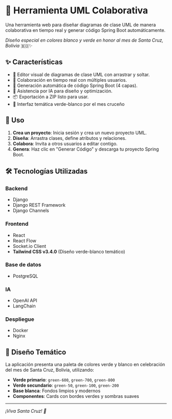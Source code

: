 # 🎄 Herramienta UML Colaborativa

Una herramienta web para diseñar diagramas de clase UML de manera colaborativa en tiempo real y generar código Spring Boot automáticamente.

*Diseño especial en colores blanco y verde en honor al mes de Santa Cruz, Bolivia* 🇧🇴✨

## ✨ Características

- 🎨 Editor visual de diagramas de clase UML con arrastrar y soltar.
- 👥 Colaboración en tiempo real con múltiples usuarios.
- 🤖 Generación automática de código Spring Boot (4 capas).
- 🧠 Asistencia por IA para diseño y optimización.
- 📦 Exportación a ZIP listo para usar.
- 🎄 Interfaz temática verde-blanco por el mes cruceño

## 📖 Uso

1. **Crea un proyecto**: Inicia sesión y crea un nuevo proyecto UML.
2. **Diseña**: Arrastra clases, define atributos y relaciones.
3. **Colabora**: Invita a otros usuarios a editar contigo.
4. **Genera**: Haz clic en "Generar Código" y descarga tu proyecto Spring Boot.

## 🛠️ Tecnologías Utilizadas

### Backend
- Django
- Django REST Framework
- Django Channels

### Frontend
- React
- React Flow
- Socket.io Client
- **Tailwind CSS v3.4.0** (Diseño verde-blanco temático)

### Base de datos
- PostgreSQL

### IA
- OpenAI API
- LangChain

### Despliegue
- Docker
- Nginx

## 🎨 Diseño Temático

La aplicación presenta una paleta de colores verde y blanco en celebración del mes de Santa Cruz, Bolivia, utilizando:

- **Verde primario**: `green-600`, `green-700`, `green-800`
- **Verde secundario**: `green-50`, `green-100`, `green-200`
- **Base blanca**: Fondos limpios y modernos
- **Componentes**: Cards con bordes verdes y sombras suaves

---
*¡Viva Santa Cruz! 🎉*